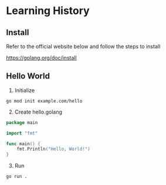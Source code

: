 # Learning History

## Install

Refer to the official website below and follow the steps to install

https://golang.org/doc/install

## Hello World

1. Initialize

```
go mod init example.com/hello
```

2. Create hello.golang

```go
package main

import "fmt"

func main() {
    fmt.Println("Hello, World!")
}
```

3. Run

```
go run .
```
